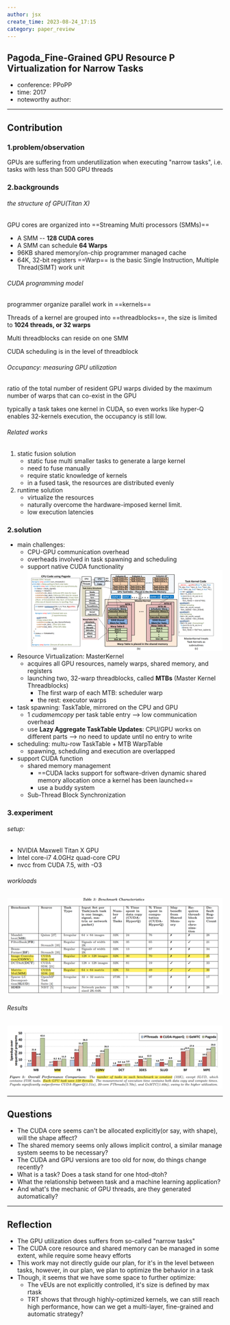 ```yaml
---
author: jsx
create_time: 2023-08-24_17:15
category: paper_review
---
```

## Pagoda_Fine-Grained GPU Resource P Virtualization for Narrow Tasks 
- conference: PPoPP
- time: 2017
- noteworthy author:
---
## Contribution
### 1.problem/observation
GPUs are suffering from underutilization when executing "narrow tasks", i.e. tasks with less than 500 GPU threads

### 2.backgrounds
###### the structure of GPU(Titan X)
GPU cores are organized into ==Streaming Multi processors (SMMs)==
- A SMM -- **128 CUDA cores**
- A SMM can schedule **64 Warps**
- 96KB shared memory/on-chip programmer managed cache
- 64K, 32-bit registers
==Warp== is the basic Single Instruction, Multiple Thread(SIMT) work unit

###### CUDA programming model
programmer organize parallel work in ==kernels==

Threads of a kernel are grouped into ==threadblocks==, the size is limited to **1024 threads, or 32 warps**

Multi threadblocks can reside on one SMM

CUDA scheduling is in the level of threadblock
###### Occupancy: measuring GPU utilization
ratio of the total number of resident GPU warps divided by the maximum number of warps that can co-exist in the GPU

typically a task takes one kernel in CUDA, so even works like hyper-Q enables 32-kernels execution, the occupancy is still low.
###### Related works
1. static fusion solution
	- static fuse multi smaller tasks to generate a large kernel
	- need to fuse manually
	- require static knowledge of kernels
	- in a fused task, the resources are distributed evenly
2. runtime solution
	- virtualize the resources
	- naturally overcome the hardware-imposed kernel limit.
	- low execution latencies

### 2.solution
- main challenges:
	- CPU-GPU communication overhead
	- overheads involved in task spawning and scheduling
	- support native CUDA functionality
![](attachments/Pasted%20image%2020230824192055.png)
- Resource Virtualization: MasterKernel
	- acquires all GPU resources, namely warps, shared memory, and registers
	- launching two, 32-warp threadblocks, called **MTBs** (Master Kernel Threadblocks)
		- The first warp of each MTB: scheduler warp
		- the rest: executor warps
- task spawning: TaskTable, mirrored on the CPU and GPU
	- 1 *cudamemcopy* per task table entry --> low communication overhead
	- use **Lazy Aggregate TaskTable Updates**: CPU/GPU works on different parts --> no need to update until no entry to write
- scheduling: multu-row TaskTable + MTB WarpTable
	- spawning, scheduling and execution are overlapped
- support CUDA function
	- shared memory management
		- ==CUDA lacks support for software-driven dynamic shared memory allocation once a kernel has been launched==
		- use a buddy system 
	- Sub-Thread Block Synchronization
### 3.experiment
###### setup:
- NVIDIA Maxwell Titan X GPU
- Intel core-i7 4.0GHz quad-core CPU
- nvcc from CUDA 7.5, with -O3

###### workloads
![](attachments/Pasted%20image%2020230824190031.png)

###### Results
![](attachments/Pasted%20image%2020230824190131.png)



---
## Questions
- The CUDA core seems can't be allocated explicitly(or say, with shape), will the shape affect?
- The shared memory seems only allows implicit control, a similar manage system seems to be necessary?
- The CUDA and GPU versions are too old for now, do things change recently?
- What is a task? Does a task stand for one htod-dtoh?
- What the relationship between task and a machine learning application?
- And what's the mechanic of GPU threads, are they generated automatically?
---
## Reflection
- The GPU utilization does suffers from so-called "narrow tasks"
- The CUDA core resource and shared memory can be managed in some extent, while require some heavy efforts
- This work may not directly guide our plan, for it's in the level between tasks, however, in our plan, we plan to optimize the behavior in a task
- Though, it seems that we have some space to further optimize:
	- The vEUs are not explicitly controlled, it's size is defined by max rtask
	- TRT shows that through highly-optimized kernels, we can still reach high performance, how can we get a multi-layer, fine-grained and automatic strategy?
